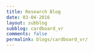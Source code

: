 ```yaml
---
title: Research Blog
date: 03-04-2016
layout: subblog
subblog: cardboard_vr
comments: false
permalink: blogs/cardboard_vr/
---
```


